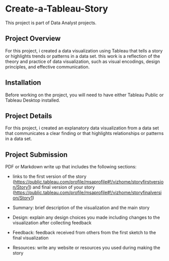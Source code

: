 # Create-a-Tableau-Story


This project is part of  Data Analyst projects.


## Project Overview

 For this project, i created a data visualization using Tableau that tells a story or highlights trends or patterns in a data set. 
this work is a reflection of the theory and practice of data visualization, such as visual encodings, design principles, and effective communication.


## Installation

 Before working on the project, you will need to have either Tableau Public or Tableau Desktop installed. 


## Project Details

 For this project, i created an explanatory data visualization from a data set that communicates a clear finding or that highlights relationships or patterns in a data set.

## Project Submission


 PDF or Markdown write up that includes the following sections:
  
* links to the first version of the story (https://public.tableau.com/profile/msaprofile#!/vizhome/storyfirstversion/Story1)
 and final version of your story (https://public.tableau.com/profile/msaprofile#!/vizhome/storyfinalversion/Story1)
 

* Summary: brief description of the visualization and the main story  
* Design: explain any design choices you made including changes to the visualization after collecting feedback
 
* Feedback: feedback received from others from the first sketch to the final visualization
* Resources: write any website or resources you used during making the story 
